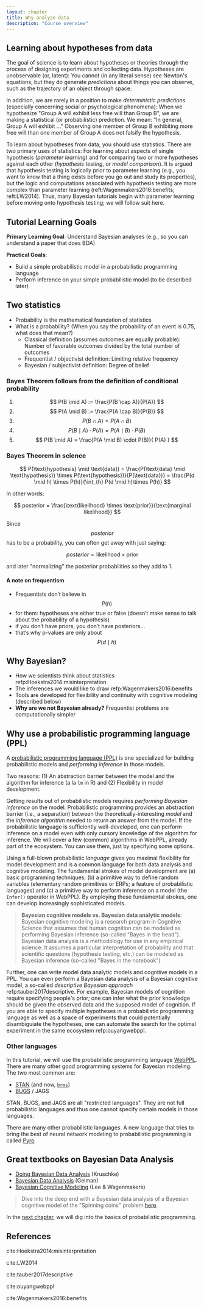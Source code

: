 ```yaml
---
layout: chapter
title: Why analyze data
description: "Course overview"
---
```


## Learning about hypotheses from data

The goal of science is to learn about hypotheses or theories through the process of designing experiments and collecting data. 
Hypotheses are unobservable (or, latent): You cannot (in any literal sense) see Newton's equations, but they do generate *predictions* about things you can observe, such as the trajectory of an object through space. 

In addition, we are rarely in a position to make *deterministic predictions* (especially concerning social or psychological phenomena): When we hypothesize "Group A will exhibit less free will than Group B", we are making a statistical (or probabilistic) prediction. We mean: "In general, Group A will exhibit ..."
Observing one member of Group B exhibiting more free will than one member of Group A does not falsify the hypothesis. 

To learn about hypotheses from data, you should use statistics. 
There are two primary uses of statistics: For learning about aspects of single hypothesis (*parameter learning*) and for comparing two or more hypotheses against each other (*hypothesis testing*, or *model comparison*). 
It is argued that hypothesis testing is logically prior to parameter learning (e.g., you want to know that a thing exists before you go out and study its properties), but the logic and computations associated with hypothesis testing are more complex than parameter learning (reft:Wagenmakers2016:benefits; reft:LW2014). 
Thus, many Bayesian tutorials begin with parameter learning before moving onto hypothesis testing; we will follow suit here.

## Tutorial Learning Goals

**Primary Learning Goal**: Understand Bayesian analyses (e.g., so you can understand a paper that does BDA)

**Practical Goals**:

- Build a simple probabilistic model in a probabilistic programming language
- Perform inference on your simple probabilistic model (to be described later)

## Two statistics

- Probability is the mathematical foundation of statistics
- What is a probability? (When you say the probability of an event is 0.75, what does that mean?)
	- Classical definition (assumes outcomes are equally probable): Number of favorable outcomes divided by the total number of outcomes 
	- Frequentist / objectivist definition: Limiting relative frequency
	- Bayesian / subjectivist definition: Degree of belief


### Bayes Theorem follows from the definition of conditional probability

1. $$ P(B \mid A) := \frac{P(B \cap A)}{P(A)} $$
2. $$ P(A \mid B) := \frac{P(A \cap B)}{P(B)}  $$
3. $$ P(B \cap A) = P(A \cap B) $$
4. $$ P(B \mid A) \cdot P(A) = P(A \mid B) \cdot P(B) $$ 
5. $$ P(B \mid A) = \frac{P(A \mid B) \cdot P(B)}{ P(A) } $$ 

### Bayes Theorem in science


$$
P(\text{hypothesis} \mid \text{data}) = \frac{P(\text{data} \mid \text{hypothesis}) \times P(\text{hypothesis})}{P(\text{data})} = \frac{P(d \mid h) \times P(h)}{\int_{h} P(d \mid h)\times P(h)}
$$
 

In other words:

$$
posterior = \frac{\text{likelihood} \times \text{prior}}{\text{marginal likelihood}}
$$

Since $$posterior$$ has to be a probability, you can often get away with just saying:

$$
posterior \propto \text{likelihood} \times \text{prior}
$$

and later "normalizing" the posterior probabilities so they add to 1. 

#### A note on frequentism

- Frequentists don’t believe in $$P(h)$$
- for them: hypotheses are either true or false (doesn’t make sense to talk about the probability of a hypothesis)
- if you don’t have priors, you don’t have posteriors...  
- that’s why p-values are only about $$P(d \mid h)$$

## Why Bayesian?

- How we scientists think about statistics refp:Hoekstra2014:misinterpretation
- The inferences we would like to draw refp:Wagenmakers2016:benefits
- Tools are developed for flexibility and continuity with cognitive modeling (described below)
- **Why are we not Bayesian already?** Frequentist problems are computationally simpler


## Why use a probabilistic programming language (PPL)

A [probabilistic programming language (PPL)](https://en.wikipedia.org/wiki/Probabilistic_programming_language) is one specialized for building probabilistic models and *performing inference* in those models. 

Two reasons: (1) An abstraction barrier between the model and the algorithm for inference (a la `lm` in R) and (2) Flexibility in model development. 

Getting results out of probabilistic models requires *performing Bayesian inference* on the model. 
Probabilistic programming provides an abstraction barrier (i.e., a separation) between the theoretically-interesting *model* and the *inference algorithm* needed to return an answer from the model. 
If the probabilistic language is sufficiently well-developed, one can perform inference on a model even with only cursory knowledge of the algorithm for inference.
We will cover a few (common) algorithms in WebPPL, already part of the ecosystem.
You can use them, just by specifying some options.

Using a full-blown probabilistic *language* gives you maximal flexibility for model development and is a common language for both data analysis and cognitive modeling. 
The fundamental strokes of model development are (a) basic programming techniques; (b) a primitive way to define random variables (elementary random primitives or ERPs; a feature of probabilistic languages) and (c) a primitive way to perform inference on a model (the `Infer()` operator in WebPPL).
By employing these fundamental strokes, one can develop increasingly sophisticated models.

> **Bayesian cognitive models vs. Bayesian data analytic models**: Bayesian cognitive modeling is a research program in Cognitive Science that assumes that human cognition can be modeled as performing Bayesian inference (so-called "Bayes in the head"). Bayesian data analysis is a methodology for use in any empirical science: It assumes a particular interpretation of probability and that scientific questions (hypothesis testing, etc.) can be modeled as Bayesian inference (so-called "Bayes in the notebook")

Further, one can write model data analytic models and cognitive models in a PPL.
You can even perform a Bayesian data analysis of a Bayesian cognitive model, a so-called *descriptive Bayesian approach* refp:tauber2017descriptive.
For example, Bayesian models of cognition require specifying people's prior; one can infer what the prior knowledge should be given the observed data and the supposed model of cognition. 
If you are able to specify multiple hypotheses in a probabilistic programming language as well as a space of experiments that could potentially disambiguiate the hypotheses, one can automate the search for the optimal experiment in the same ecosystem refp:ouyangwebppl. 
<!-- Cognitive modeling thought of as a separate domain from data analysis: Everybody does data analysis, not everyone models.  -->
<!-- New perspective: AS you start building data analytic models, this leads into cognitive modeling. (At some point, you transition.) -->


### Other languages

In this tutorial, we will use the probabilistic programming language [WebPPL](http://webppl.org). There are many other good programming systems for Bayesian modeling. The two most common are:

- [STAN](http://mc-stan.org) (and now, [`brms`](https://github.com/paul-buerkner/brms))
- [BUGS](http://www.openbugs.net/w/FrontPage) / JAGS

STAN, BUGS, and JAGS are all "restricted languages". They are not full probabilistic languages and thus one cannot specify certain models in those languages. 

There are many other probabilistic languages. A new language that tries to bring the best of neural network modeling to probabilistic programming is called [Pyro](http://pyro.ai)


## Great textbooks on Bayesian Data Analysis

- [Doing Bayesian Data Analysis](https://sites.google.com/site/doingbayesiandataanalysis/) (Kruschke)
- [Bayesian Data Analysis](http://www.stat.columbia.edu/~gelman/book/) (Gelman)
- [Bayesian Cognitive Modeling](https://bayesmodels.com) (Lee & Wagenmakers)


> Dive into the deep end with a Bayesian data analysis of a Bayesian cognitive model of the "Spinning coins" problem [here](https://probmods.org/chapters/14-bayesian-data-analysis.html).


In the [next chapter](2-introPPL.html), we will dig into the basics of probabilistic programming.


## References

cite:Hoekstra2014:misinterpretation

cite:LW2014

cite:tauber2017descriptive

cite:ouyangwebppl

cite:Wagenmakers2016:benefits



